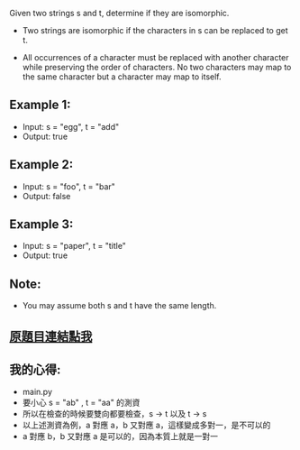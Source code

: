 Given two strings s and t, determine if they are isomorphic.

* Two strings are isomorphic if the characters in s can be replaced to get t.

* All occurrences of a character must be replaced with another character while preserving the order of characters. No two characters may map to the same character but a character may map to itself.

## Example 1:

* Input: s = "egg", t = "add"
* Output: true
## Example 2:

* Input: s = "foo", t = "bar"
* Output: false
## Example 3:

* Input: s = "paper", t = "title"
* Output: true
## Note:
* You may assume both s and t have the same length.

## [原題目連結點我](https://leetcode.com/problems/isomorphic-strings/)
	
## 我的心得:
* main.py
* 要小心 s = "ab" , t = "aa" 的測資
* 所以在檢查的時候要雙向都要檢查，s -> t 以及 t -> s
* 以上述測資為例，a 對應 a，b 又對應 a，這樣變成多對一，是不可以的
* a 對應 b，b 又對應 a 是可以的，因為本質上就是一對一
